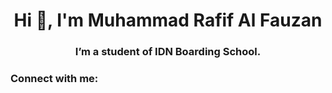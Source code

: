 <h1 align="center">Hi 👋, I'm Muhammad Rafif Al Fauzan</h1>
<h3 align="center">I’m a student of IDN Boarding School.</h3>

<h3 align="left">Connect with me:</h3>
<p align="left">
</p>

